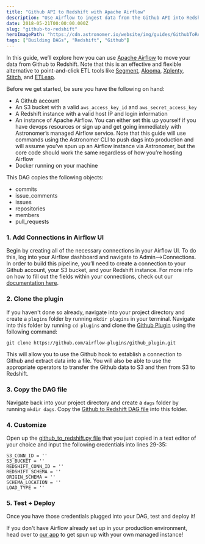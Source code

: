 ```yaml
---
title: "Github API to Redshift with Apache Airflow"
description: "Use Airflow to ingest data from the Github API into Redshift"
date: 2018-05-21T00:00:00.000Z
slug: "github-to-redshift"
heroImagePath: "https://cdn.astronomer.io/website/img/guides/GithubToRedshift_preview.png"
tags: ["Building DAGs", "Redshift", "Github"]
---
```


In this guide, we’ll explore how you can use [Apache Airflow](https://airflow.apache.org/) to move your data from Github to Redshift. Note that this is an effective and flexible alternative to point-and-click ETL tools like [Segment](https://segment.com), [Alooma](https://alooma.com), [Xplenty](https://xplenty.com), [Stitch](https://stitchdata.com), and [ETLeap](https://etleap.com/).

Before we get started, be sure you have the following on hand:

* A Github account
* An S3 bucket with a valid `aws_access_key_id` and `aws_secret_access_key`
* A Redshift instance with a valid host IP and login information
* An instance of Apache Airflow. You can either set this up yourself if you have devops resources or sign
  up and get going immediately with Astronomer’s managed Airflow service. Note that this guide will use
  commands using the Astronomer CLI to push dags into production and will assume you’ve spun up an Airflow
  instance via Astronomer, but the core code should work the same regardless of how you’re hosting Airflow
* Docker running on your machine

This DAG copies the following objects:

* commits
* issue_comments
* issues
* repositories
* members
* pull_requests

### 1. Add Connections in Airflow UI

Begin by creating all of the necessary connections in your Airflow UI. To do this, log into your Airflow dashboard and navigate to Admin-->Connections. In order to build this pipeline, you’ll need to create a connection to your Github account, your S3 bucket, and your Redshift instance. For more info on how to fill out the fields within your connections, check out our [documentation here](https://docs.astronomer.io/v2/apache_airflow/tutorial/connections.html).

### 2. Clone the plugin

If you haven't done so already, navigate into your project directory and create a `plugins` folder by running  `mkdir plugins` in your terminal. Navigate into this folder by running `cd plugins` and clone the [Github Plugin](https://github.com/airflow-plugins/github_plugin) using the following command:

`git clone https://github.com/airflow-plugins/github_plugin.git`

This will allow you to use the Github hook to establish a connection to Github and extract data into a file. You will also be able to use the appropriate operators to transfer the Github data to S3 and then from S3 to Redshift.

### 3. Copy the DAG file

Navigate back into your project directory and create a `dags` folder by running `mkdir dags`. Copy the [Github to Redshift DAG file](https://github.com/airflow-plugins/Example-Airflow-DAGs/blob/master/etl/github_to_redshift.py) into this folder.

### 4. Customize

Open up the [github_to_redshift.py file](https://github.com/airflow-plugins/Example-Airflow-DAGs/blob/master/etl/github_to_redshift.py#L29) that you just copied in a text editor of your choice and input the following credentials into lines 29-35:
```
S3_CONN_ID = ''
S3_BUCKET = ''
REDSHIFT_CONN_ID = ''
REDSHIFT_SCHEMA = ''
ORIGIN_SCHEMA = ''
SCHEMA_LOCATION = ''
LOAD_TYPE = ''
```

### 5. Test + Deploy

Once you have those credentials plugged into your DAG, test and deploy it!



If you don't have Airflow already set up in your production environment, head over to [our app](https://app.astronomer.io/signup) to get spun up with your own managed instance!
